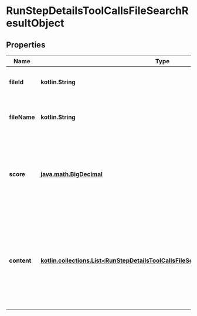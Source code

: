 
# RunStepDetailsToolCallsFileSearchResultObject

## Properties
| Name | Type | Description | Notes |
| ------------ | ------------- | ------------- | ------------- |
| **fileId** | **kotlin.String** | The ID of the file that result was found in. |  |
| **fileName** | **kotlin.String** | The name of the file that result was found in. |  |
| **score** | [**java.math.BigDecimal**](java.math.BigDecimal.md) | The score of the result. All values must be a floating point number between 0 and 1. |  |
| **content** | [**kotlin.collections.List&lt;RunStepDetailsToolCallsFileSearchResultObjectContentInner&gt;**](RunStepDetailsToolCallsFileSearchResultObjectContentInner.md) | The content of the result that was found. The content is only included if requested via the include query parameter. |  [optional] |



